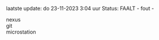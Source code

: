 laatste update: 
do 23-11-2023  3:04   uur 
Status: FAALT - fout - 
<div class="service R">nexus</div><div class="service R">git</div><div class="service Y">microstation</div>
